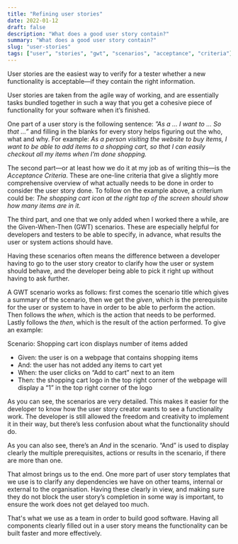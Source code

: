 ```yaml
---
title: "Refining user stories"
date: 2022-01-12
draft: false
description: "What does a good user story contain?"
summary: "What does a good user story contain?"
slug: "user-stories"
tags: ["user", "stories", "gwt", "scenarios", "acceptance", "criteria"]
---
```


User stories are the easiest way to verify for a tester whether a new functionality is acceptable—if they contain the right information.

User stories are taken from the agile way of working, and are essentially tasks bundled together in such a way that you get a cohesive piece of functionality for your software when it’s finished.

One part of a user story is the following sentence: *”As a … I want to … So that …”* and filling in the blanks for every story helps figuring out the who, what and why. For example: *As a person visiting the website to buy items, I want to be able to add items to a shopping cart, so that I can easily checkout all my items when I’m done shopping.*

The second part—or at least how we do it at my job as of writing this—is the *Acceptance Criteria*. These are one-line criteria that give a slightly more comprehensive overview of what actually needs to be done in order to consider the user story done. To follow on the example above, a criterium could be: *The shopping cart icon at the right top of the screen should show how many items are in it.*

The third part, and one that we only added when I worked there a while, are the Given-When-Then (GWT) scenarios. These are especially helpful for developers and testers to be able to specify, in advance, what results the user or system actions should have.

Having these scenarios often means the difference between a developer having to go to the user story creator to clarify how the user or system should behave, and the developer being able to pick it right up without having to ask further.

A GWT scenario works as follows: first comes the scenario title which gives a summary of the scenario, then we get the *given*, which is the prerequisite for the user or system to have in order to be able to perform the action. Then follows the *when*, which is the action that needs to be performed. Lastly follows the *then*, which is the result of the action performed. To give an example:

Scenario: Shopping cart icon displays number of items added

- Given: the user is on a webpage that contains shopping items
- And: the user has not added any items to cart yet
- When: the user clicks on “Add to cart” next to an item
- Then: the shopping cart logo in the top right corner of the webpage will display a “1”  in the top right corner of the logo

As you can see, the scenarios are very detailed. This makes it easier for the developer to know how the user story creator wants to see a functionality work. The developer is still allowed the freedom and creativity to implement it in their way, but there’s less confusion about what the functionality should do.

As you can also see, there’s an *And* in the scenario. “And” is used to display clearly the multiple prerequisites, actions or results in the scenario, if there are more than one.

That almost brings us to the end. One more part of user story templates that we use is to clarify any dependencies we have on other teams, internal or external to the organisation. Having these clearly in view, and making sure they do not block the user story’s completion in some way is important, to ensure the work does not get delayed too much.

That's what we use as a team in order to build good software. Having all components clearly filled out in a user story means the functionality can be built faster and more effectively.
